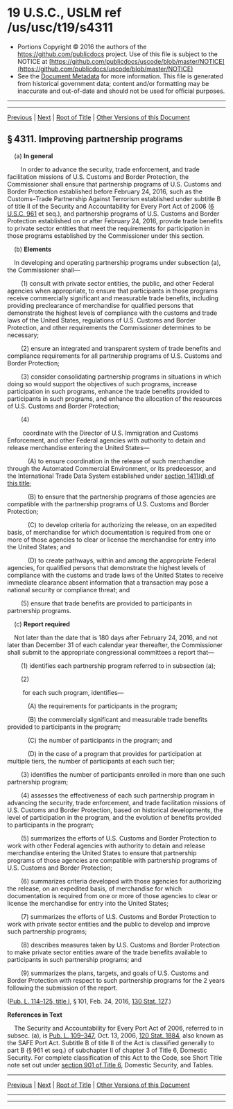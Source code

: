 ---
---

# 19 U.S.C., USLM ref /us/usc/t19/s4311

* Portions Copyright © 2016 the authors of the https://github.com/publicdocs project.
  Use of this file is subject to the NOTICE at [https://github.com/publicdocs/uscode/blob/master/NOTICE](https://github.com/publicdocs/uscode/blob/master/NOTICE)
* See the [Document Metadata](././../../../../..//README.md) for more information.
  This file is generated from historical government data; content and/or formatting may be inaccurate and out-of-date and should not be used for official purposes.

----------
----------

[Previous](./../../../../..//us/usc/t19/ch28/schI/m__us_usc_t19_ch28_schI.md) | [Next](./../../../../..//us/usc/t19/ch28/schI/m__us_usc_t19_s4312.md) | [Root of Title](./../../../../../) | [Other Versions of this Document](https://publicdocs.github.io/go/links?ns=uslm&ref=%2Fus%2Fusc%2Ft19%2Fs4311)

## § 4311. Improving partnership programs

    (a) __In general__ 

        In order to advance the security, trade enforcement, and trade facilitation missions of U.S. Customs and Border Protection, the Commissioner shall ensure that partnership programs of U.S. Customs and Border Protection established before February 24, 2016, such as the Customs–Trade Partnership Against Terrorism established under subtitle B of title II of the Security and Accountability for Every Port Act of 2006 ([6 U.S.C. 961][/us/usc/t6/s961] et seq.), and partnership programs of U.S. Customs and Border Protection established on or after February 24, 2016, provide trade benefits to private sector entities that meet the requirements for participation in those programs established by the Commissioner under this section.

    (b) __Elements__ 

    In developing and operating partnership programs under subsection (a), the Commissioner shall—

        (1) consult with private sector entities, the public, and other Federal agencies when appropriate, to ensure that participants in those programs receive commercially significant and measurable trade benefits, including providing preclearance of merchandise for qualified persons that demonstrate the highest levels of compliance with the customs and trade laws of the United States, regulations of U.S. Customs and Border Protection, and other requirements the Commissioner determines to be necessary;

        (2) ensure an integrated and transparent system of trade benefits and compliance requirements for all partnership programs of U.S. Customs and Border Protection;

        (3) consider consolidating partnership programs in situations in which doing so would support the objectives of such programs, increase participation in such programs, enhance the trade benefits provided to participants in such programs, and enhance the allocation of the resources of U.S. Customs and Border Protection;

        (4)

         coordinate with the Director of U.S. Immigration and Customs Enforcement, and other Federal agencies with authority to detain and release merchandise entering the United States—

            (A) to ensure coordination in the release of such merchandise through the Automated Commercial Environment, or its predecessor, and the International Trade Data System established under [section 1411(d) of this title][/us/usc/t19/s1411/d];

            (B) to ensure that the partnership programs of those agencies are compatible with the partnership programs of U.S. Customs and Border Protection;

            (C) to develop criteria for authorizing the release, on an expedited basis, of merchandise for which documentation is required from one or more of those agencies to clear or license the merchandise for entry into the United States; and

            (D) to create pathways, within and among the appropriate Federal agencies, for qualified persons that demonstrate the highest levels of compliance with the customs and trade laws of the United States to receive immediate clearance absent information that a transaction may pose a national security or compliance threat; and

        (5) ensure that trade benefits are provided to participants in partnership programs.

    (c) __Report required__ 

    Not later than the date that is 180 days after February 24, 2016, and not later than December 31 of each calendar year thereafter, the Commissioner shall submit to the appropriate congressional committees a report that—

        (1) identifies each partnership program referred to in subsection (a);

        (2)

         for each such program, identifies—

            (A) the requirements for participants in the program;

            (B) the commercially significant and measurable trade benefits provided to participants in the program;

            (C) the number of participants in the program; and

            (D) in the case of a program that provides for participation at multiple tiers, the number of participants at each such tier;

        (3) identifies the number of participants enrolled in more than one such partnership program;

        (4) assesses the effectiveness of each such partnership program in advancing the security, trade enforcement, and trade facilitation missions of U.S. Customs and Border Protection, based on historical developments, the level of participation in the program, and the evolution of benefits provided to participants in the program;

        (5) summarizes the efforts of U.S. Customs and Border Protection to work with other Federal agencies with authority to detain and release merchandise entering the United States to ensure that partnership programs of those agencies are compatible with partnership programs of U.S. Customs and Border Protection;

        (6) summarizes criteria developed with those agencies for authorizing the release, on an expedited basis, of merchandise for which documentation is required from one or more of those agencies to clear or license the merchandise for entry into the United States;

        (7) summarizes the efforts of U.S. Customs and Border Protection to work with private sector entities and the public to develop and improve such partnership programs;

        (8) describes measures taken by U.S. Customs and Border Protection to make private sector entities aware of the trade benefits available to participants in such partnership programs; and

        (9) summarizes the plans, targets, and goals of U.S. Customs and Border Protection with respect to such partnership programs for the 2 years following the submission of the report.

([Pub. L. 114–125, title I][/us/pl/114/125/tI], § 101, Feb. 24, 2016, [130 Stat. 127][/us/stat/130/127].)

 __References in Text__ 

    The Security and Accountability for Every Port Act of 2006, referred to in subsec. (a), is [Pub. L. 109–347][/us/pl/109/347], Oct. 13, 2006, [120 Stat. 1884][/us/stat/120/1884], also known as the SAFE Port Act. Subtitle B of title II of the Act is classified generally to part B (§ 961 et seq.) of subchapter II of chapter 3 of Title 6, Domestic Security. For complete classification of this Act to the Code, see Short Title note set out under [section 901 of Title 6][/us/usc/t6/s901], Domestic Security, and Tables.

----------

[Previous](./../../../../..//us/usc/t19/ch28/schI/m__us_usc_t19_ch28_schI.md) | [Next](./../../../../..//us/usc/t19/ch28/schI/m__us_usc_t19_s4312.md) | [Root of Title](./../../../../../) | [Other Versions of this Document](https://publicdocs.github.io/go/links?ns=uslm&ref=%2Fus%2Fusc%2Ft19%2Fs4311)

----------
----------

[/us/usc/t6/s961]: https://publicdocs.github.io/go/links?ns=uslm&ref=%2Fus%2Fusc%2Ft6%2Fs961
[/us/usc/t19/s1411/d]: https://publicdocs.github.io/go/links?ns=uslm&ref=%2Fus%2Fusc%2Ft19%2Fs1411%2Fd
[/us/pl/114/125/tI]: https://publicdocs.github.io/go/links?ns=uslm&ref=%2Fus%2Fpl%2F114%2F125%2FtI
[/us/stat/130/127]: https://publicdocs.github.io/go/links?ns=uslm&ref=%2Fus%2Fstat%2F130%2F127
[/us/pl/109/347]: https://publicdocs.github.io/go/links?ns=uslm&ref=%2Fus%2Fpl%2F109%2F347
[/us/stat/120/1884]: https://publicdocs.github.io/go/links?ns=uslm&ref=%2Fus%2Fstat%2F120%2F1884
[/us/usc/t6/s901]: https://publicdocs.github.io/go/links?ns=uslm&ref=%2Fus%2Fusc%2Ft6%2Fs901


